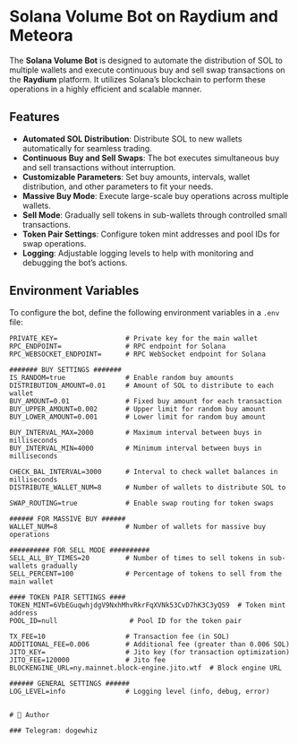 # Solana Volume Bot on Raydium and Meteora

The **Solana Volume Bot** is designed to automate the distribution of SOL to multiple wallets and execute continuous buy and sell swap transactions on the **Raydium** platform. It utilizes Solana’s blockchain to perform these operations in a highly efficient and scalable manner.

## Features

- **Automated SOL Distribution**: Distribute SOL to new wallets automatically for seamless trading.
- **Continuous Buy and Sell Swaps**: The bot executes simultaneous buy and sell transactions without interruption.
- **Customizable Parameters**: Set buy amounts, intervals, wallet distribution, and other parameters to fit your needs.
- **Massive Buy Mode**: Execute large-scale buy operations across multiple wallets.
- **Sell Mode**: Gradually sell tokens in sub-wallets through controlled small transactions.
- **Token Pair Settings**: Configure token mint addresses and pool IDs for swap operations.
- **Logging**: Adjustable logging levels to help with monitoring and debugging the bot’s actions.

## Environment Variables

To configure the bot, define the following environment variables in a `.env` file:

```env
PRIVATE_KEY=                 # Private key for the main wallet
RPC_ENDPOINT=                # RPC endpoint for Solana
RPC_WEBSOCKET_ENDPOINT=      # RPC WebSocket endpoint for Solana

####### BUY SETTINGS #######
IS_RANDOM=true               # Enable random buy amounts
DISTRIBUTION_AMOUNT=0.01     # Amount of SOL to distribute to each wallet
BUY_AMOUNT=0.01              # Fixed buy amount for each transaction
BUY_UPPER_AMOUNT=0.002       # Upper limit for random buy amount
BUY_LOWER_AMOUNT=0.001       # Lower limit for random buy amount

BUY_INTERVAL_MAX=2000        # Maximum interval between buys in milliseconds
BUY_INTERVAL_MIN=4000        # Minimum interval between buys in milliseconds

CHECK_BAL_INTERVAL=3000      # Interval to check wallet balances in milliseconds
DISTRIBUTE_WALLET_NUM=8      # Number of wallets to distribute SOL to

SWAP_ROUTING=true            # Enable swap routing for token swaps

###### FOR MASSIVE BUY ######
WALLET_NUM=8                 # Number of wallets for massive buy operations

########## FOR SELL MODE ##########
SELL_ALL_BY_TIMES=20         # Number of times to sell tokens in sub-wallets gradually
SELL_PERCENT=100             # Percentage of tokens to sell from the main wallet

#### TOKEN PAIR SETTINGS ####
TOKEN_MINT=6VbEGuqwhjdgV9NxhMhvRkrFqXVNk53CvD7hK3C3yQS9  # Token mint address
POOL_ID=null                  # Pool ID for the token pair

TX_FEE=10                    # Transaction fee (in SOL)
ADDITIONAL_FEE=0.006         # Additional fee (greater than 0.006 SOL)
JITO_KEY=                    # Jito key (for transaction optimization)
JITO_FEE=120000              # Jito fee
BLOCKENGINE_URL=ny.mainnet.block-engine.jito.wtf  # Block engine URL

###### GENERAL SETTINGS ######
LOG_LEVEL=info               # Logging level (info, debug, error)


# 👤 Author

### Telegram: dogewhiz
